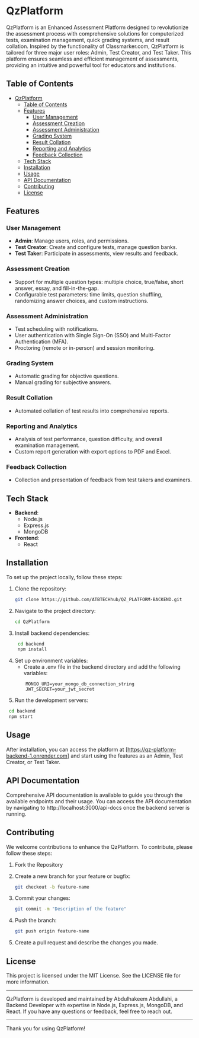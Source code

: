 
# QzPlatform

QzPlatform is an Enhanced Assessment Platform designed to revolutionize the assessment process with comprehensive solutions for computerized tests, examination management, quick grading systems, and result collation. Inspired by the functionality of Classmarker.com, QzPlatform is tailored for three major user roles: Admin, Test Creator, and Test Taker. This platform ensures seamless and efficient management of assessments, providing an intuitive and powerful tool for educators and institutions.

## Table of Contents

- [QzPlatform](#qzplatform)
  - [Table of Contents](#table-of-contents)
  - [Features](#features)
    - [User Management](#user-management)
    - [Assessment Creation](#assessment-creation)
    - [Assessment Administration](#assessment-administration)
    - [Grading System](#grading-system)
    - [Result Collation](#result-collation)
    - [Reporting and Analytics](#reporting-and-analytics)
    - [Feedback Collection](#feedback-collection)
  - [Tech Stack](#tech-stack)
  - [Installation](#installation)
  - [Usage](#usage)
  - [API Documentation](#api-documentation)
  - [Contributing](#contributing)
  - [License](#license)

## Features

### User Management
- **Admin**: Manage users, roles, and permissions.
- **Test Creator**: Create and configure tests, manage question banks.
- **Test Taker**: Participate in assessments, view results and feedback.

### Assessment Creation
- Support for multiple question types: multiple choice, true/false, short answer, essay, and fill-in-the-gap.
- Configurable test parameters: time limits, question shuffling, randomizing answer choices, and custom instructions.

### Assessment Administration
- Test scheduling with notifications.
- User authentication with Single Sign-On (SSO) and Multi-Factor Authentication (MFA).
- Proctoring (remote or in-person) and session monitoring.

### Grading System
- Automatic grading for objective questions.
- Manual grading for subjective answers.

### Result Collation
- Automated collation of test results into comprehensive reports.

### Reporting and Analytics
- Analysis of test performance, question difficulty, and overall examination management.
- Custom report generation with export options to PDF and Excel.

### Feedback Collection
- Collection and presentation of feedback from test takers and examiners.

## Tech Stack

- **Backend**: 
  - Node.js
  - Express.js
  - MongoDB
- **Frontend**:
  - React

## Installation

To set up the project locally, follow these steps:

1. Clone the repository:
   ```bash
   git clone https://github.com/ATBTECHhub/QZ_PLATFORM-BACKEND.git
   ```
2. Navigate to the project directory:
   ```bash 
   cd QzPlatform
   ```
3. Install backend dependencies:
   ```bash
    cd backend
    npm install
   ```
4. Set up environment variables:
   *  Create a .env file in the backend directory and add the following variables:
    ```
        MONGO_URI=your_mongo_db_connection_string
        JWT_SECRET=your_jwt_secret
    ```
5.  Run the development servers:
   ```bash
    cd backend
    npm start
   ```

## Usage
After installation, you can access the platform at [https://qz-platform-backend-1.onrender.com] and start using the features as an Admin, Test Creator, or Test Taker.

## API Documentation
Comprehensive API documentation is available to guide you through the available endpoints and their usage. You can access the API documentation by navigating to http://localhost:3000/api-docs once the backend server is running.

## Contributing
We welcome contributions to enhance the QzPlatform. To contribute, please follow these steps:
1. Fork the Repository

2. Create a new branch for your feature or bugfix:
    ```bash
    git checkout -b feature-name
    ```

3. Commit your changes:
    ```bash
    git commit -m "Description of the feature"
    ```

4. Push the branch:
    ```bash
    git push origin feature-name
    ```

5. Create a pull request and describe the changes you made.

## License
This project is licensed under the MIT License. See the LICENSE file for more information.

***

QzPlatform is developed and maintained by Abdulhakeem Abdullahi, a Backend Developer with expertise in Node.js, Express.js, MongoDB, and React. If you have any questions or feedback, feel free to reach out.  

***
Thank you for using QzPlatform!
